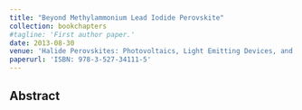 ```yaml
---
title: "Beyond Methylammonium Lead Iodide Perovskite"
collection: bookchapters
#tagline: 'First author paper.'
date: 2013-08-30
venue: 'Halide Perovskites: Photovoltaics, Light Emitting Devices, and Beyond, Wiley-VCH'
paperurl: 'ISBN: 978-3-527-34111-5'
---
```

<h2> Abstract </h2>
<p align= "justify">
